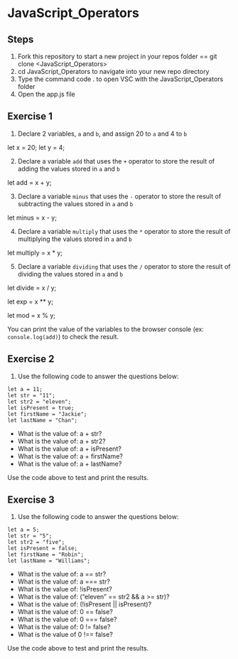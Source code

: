 # JavaScript_Operators

## Steps

1. Fork this repository to start a new project in your repos folder == git clone <JavaScript_Operators>
2. cd JavaScript_Operators to navigate into your new repo directory
3. Type the command code . to open VSC with the JavaScript_Operators folder
4. Open the app.js file

## Exercise 1

1. Declare 2 variables, `a` and `b`, and assign 20 to `a` and 4 to `b`

let x = 20;
let y = 4;

2. Declare a variable `add` that uses the `+` operator to store the result of adding the values stored in `a` and `b`

let add = x + y;

3. Declare a variable `minus` that uses the `-` operator to store the result of subtracting the values stored in `a` and `b`

let minus = x - y;

4. Declare a variable `multiply` that uses the `*` operator to store the result of multiplying the values stored in `a` and `b`

let multiply = x * y;

5. Declare a variable `dividing` that uses the `/` operator to store the result of dividing the values stored in `a` and `b`

let divide = x / y;

let exp = x ** y;

let mod = x % y;

You can print the value of the variables to the browser console (ex: `console.log(add)`) to check the result.

## Exercise 2

1. Use the following code to answer the questions below:

```
let a = 11;
let str = "11";
let str2 = "eleven";
let isPresent = true;
let firstName = "Jackie";
let lastName = "Chan";
```

- What is the value of: a + str?
- What is the value of: a + str2?
- What is the value of: a + isPresent?
- What is the value of: a + firstName?
- What is the value of: a + lastName?

Use the code above to test and print the results.

## Exercise 3

1. Use the following code to answer the questions below:

```
let a = 5;
let str = "5";
let str2 = "five";
let isPresent = false;
let firstName = "Robin";
let lastName = "Williams";
```

- What is the value of: a == str?
- What is the value of: a === str?
- What is the value of: !isPresent?
- What is the value of: (“eleven” == str2 && a >= str)?
- What is the value of: (!isPresent || isPresent)?
- What is the value of: 0 == false?
- What is the value of: 0 === false?
- What is the value of: 0 != false?
- What is the value of 0 !== false?

Use the code above to test and print the results.
